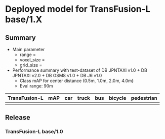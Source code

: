 # Deployed model for TransFusion-L base/1.X
## Summary

- Main parameter
  - range =
  - voxel_size =
  - grid_size =
- Performance summary with test-dataset of DB JPNTAXI v1.0 + DB JPNTAXI v2.0 + DB GSM8 v1.0 + DB J6 v1.0
  - Class mAP for center distance (0.5m, 1.0m, 2.0m, 4.0m)
  - Eval range: 90m

| TransFusion-L | mAP | car | truck | bus | bicycle | pedestrian |
| ------------- | --- | --- | ----- | --- | ------- | ---------- |
|               |     |     |       |     |         |            |

## Release
### TransFusion-L base/1.0
